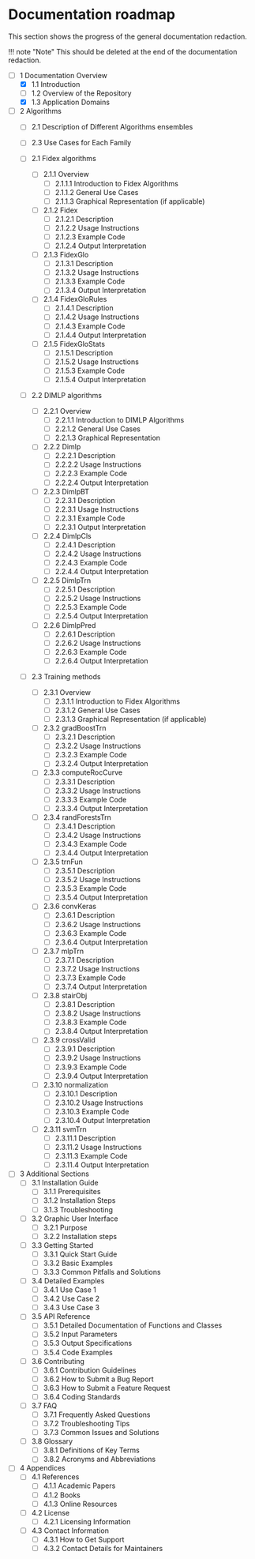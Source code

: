 # Documentation roadmap

This section shows the progress of the general documentation redaction.

!!! note "Note"
    This should be deleted at the end of the documentation redaction.

- [ ] 1 Documentation Overview
    * [x] 1.1 Introduction
    * [ ] 1.2 Overview of the Repository
    * [x] 1.3 Application Domains

- [ ] 2 Algorithms
    * [ ] 2.1 Description of Different Algorithms ensembles
    * [ ] 2.3 Use Cases for Each Family

    * [ ] 2.1 Fidex algorithms
        * [ ] 2.1.1 Overview
            * [ ] 2.1.1.1 Introduction to Fidex Algorithms
            * [ ] 2.1.1.2 General Use Cases
            * [ ] 2.1.1.3 Graphical Representation (if applicable)
        * [ ] 2.1.2 Fidex
            * [ ] 2.1.2.1 Description
            * [ ] 2.1.2.2 Usage Instructions
            * [ ] 2.1.2.3 Example Code
            * [ ] 2.1.2.4 Output Interpretation
        * [ ] 2.1.3 FidexGlo
            * [ ] 2.1.3.1 Description
            * [ ] 2.1.3.2 Usage Instructions
            * [ ] 2.1.3.3 Example Code
            * [ ] 2.1.3.4 Output Interpretation
        * [ ] 2.1.4 FidexGloRules
            * [ ] 2.1.4.1 Description
            * [ ] 2.1.4.2 Usage Instructions
            * [ ] 2.1.4.3 Example Code
            * [ ] 2.1.4.4 Output Interpretation
        * [ ] 2.1.5 FidexGloStats
            * [ ] 2.1.5.1 Description
            * [ ] 2.1.5.2 Usage Instructions
            * [ ] 2.1.5.3 Example Code
            * [ ] 2.1.5.4 Output Interpretation

    * [ ] 2.2 DIMLP algorithms 
        * [ ] 2.2.1 Overview
            * [ ] 2.2.1.1 Introduction to DIMLP Algorithms
            * [ ] 2.2.1.2 General Use Cases
            * [ ] 2.2.1.3 Graphical Representation
        * [ ] 2.2.2 Dimlp
            * [ ] 2.2.2.1 Description
            * [ ] 2.2.2.2 Usage Instructions
            * [ ] 2.2.2.3 Example Code
            * [ ] 2.2.2.4 Output Interpretation
        * [ ] 2.2.3 DimlpBT
            * [ ] 2.2.3.1 Description
            * [ ] 2.2.3.1 Usage Instructions
            * [ ] 2.2.3.1 Example Code
            * [ ] 2.2.3.1 Output Interpretation
        * [ ] 2.2.4 DimlpCls
            * [ ] 2.2.4.1 Description
            * [ ] 2.2.4.2 Usage Instructions
            * [ ] 2.2.4.3 Example Code
            * [ ] 2.2.4.4 Output Interpretation
        * [ ] 2.2.5 DimlpTrn
            * [ ] 2.2.5.1 Description
            * [ ] 2.2.5.2 Usage Instructions
            * [ ] 2.2.5.3 Example Code
            * [ ] 2.2.5.4 Output Interpretation
        * [ ] 2.2.6 DimlpPred
            * [ ] 2.2.6.1 Description
            * [ ] 2.2.6.2 Usage Instructions
            * [ ] 2.2.6.3 Example Code
            * [ ] 2.2.6.4 Output Interpretation

    * [ ] 2.3 Training methods
        * [ ] 2.3.1 Overview
            * [ ] 2.3.1.1 Introduction to Fidex Algorithms
            * [ ] 2.3.1.2 General Use Cases
            * [ ] 2.3.1.3 Graphical Representation (if applicable)
        * [ ] 2.3.2 gradBoostTrn
            * [ ] 2.3.2.1 Description
            * [ ] 2.3.2.2 Usage Instructions
            * [ ] 2.3.2.3 Example Code
            * [ ] 2.3.2.4 Output Interpretation
        * [ ] 2.3.3 computeRocCurve      
            * [ ] 2.3.3.1 Description
            * [ ] 2.3.3.2 Usage Instructions
            * [ ] 2.3.3.3 Example Code
            * [ ] 2.3.3.4 Output Interpretation
        * [ ] 2.3.4 randForestsTrn
            * [ ] 2.3.4.1 Description
            * [ ] 2.3.4.2 Usage Instructions
            * [ ] 2.3.4.3 Example Code
            * [ ] 2.3.4.4 Output Interpretation
        * [ ] 2.3.5 trnFun
            * [ ] 2.3.5.1 Description
            * [ ] 2.3.5.2 Usage Instructions
            * [ ] 2.3.5.3 Example Code
            * [ ] 2.3.5.4 Output Interpretation
        * [ ] 2.3.6 convKeras    
            * [ ] 2.3.6.1 Description
            * [ ] 2.3.6.2 Usage Instructions
            * [ ] 2.3.6.3 Example Code
            * [ ] 2.3.6.4 Output Interpretation
        * [ ] 2.3.7 mlpTrn   
            * [ ] 2.3.7.1 Description
            * [ ] 2.3.7.2 Usage Instructions
            * [ ] 2.3.7.3 Example Code
            * [ ] 2.3.7.4 Output Interpretation
        * [ ] 2.3.8 stairObj
            * [ ] 2.3.8.1 Description
            * [ ] 2.3.8.2 Usage Instructions
            * [ ] 2.3.8.3 Example Code
            * [ ] 2.3.8.4 Output Interpretation
        * [ ] 2.3.9 crossValid    
            * [ ] 2.3.9.1 Description
            * [ ] 2.3.9.2 Usage Instructions
            * [ ] 2.3.9.3 Example Code
            * [ ] 2.3.9.4 Output Interpretation
        * [ ] 2.3.10 normalization
            * [ ] 2.3.10.1 Description
            * [ ] 2.3.10.2 Usage Instructions
            * [ ] 2.3.10.3 Example Code
            * [ ] 2.3.10.4 Output Interpretation
        * [ ] 2.3.11 svmTrn
            * [ ] 2.3.11.1 Description
            * [ ] 2.3.11.2 Usage Instructions
            * [ ] 2.3.11.3 Example Code
            * [ ] 2.3.11.4 Output Interpretation
    
- [ ] 3 Additional Sections
    * [ ] 3.1 Installation Guide
        * [ ] 3.1.1 Prerequisites
        * [ ] 3.1.2 Installation Steps
        * [ ] 3.1.3 Troubleshooting
    * [ ] 3.2 Graphic User Interface
        * [ ] 3.2.1 Purpose
        * [ ] 3.2.2 Installation steps
    * [ ] 3.3 Getting Started
        * [ ] 3.3.1 Quick Start Guide
        * [ ] 3.3.2 Basic Examples
        * [ ] 3.3.3 Common Pitfalls and Solutions
    * [ ] 3.4 Detailed Examples
        * [ ] 3.4.1 Use Case 1
        * [ ] 3.4.2 Use Case 2
        * [ ] 3.4.3 Use Case 3
    * [ ] 3.5 API Reference
        * [ ] 3.5.1 Detailed Documentation of Functions and Classes
        * [ ] 3.5.2 Input Parameters
        * [ ] 3.5.3 Output Specifications
        * [ ] 3.5.4 Code Examples
    * [ ] 3.6 Contributing
        * [ ] 3.6.1 Contribution Guidelines
        * [ ] 3.6.2 How to Submit a Bug Report
        * [ ] 3.6.3 How to Submit a Feature Request
        * [ ] 3.6.4 Coding Standards
    * [ ] 3.7 FAQ
        * [ ] 3.7.1 Frequently Asked Questions
        * [ ] 3.7.2 Troubleshooting Tips
        * [ ] 3.7.3 Common Issues and Solutions
    * [ ] 3.8 Glossary
        * [ ] 3.8.1 Definitions of Key Terms
        * [ ] 3.8.2 Acronyms and Abbreviations

- [ ] 4 Appendices
    * [ ] 4.1 References
        * [ ] 4.1.1 Academic Papers
        * [ ] 4.1.2 Books
        * [ ] 4.1.3 Online Resources
    * [ ] 4.2 License
       * [ ] 4.2.1 Licensing Information
    * [ ] 4.3 Contact Information
        * [ ] 4.3.1 How to Get Support
        * [ ] 4.3.2 Contact Details for Maintainers